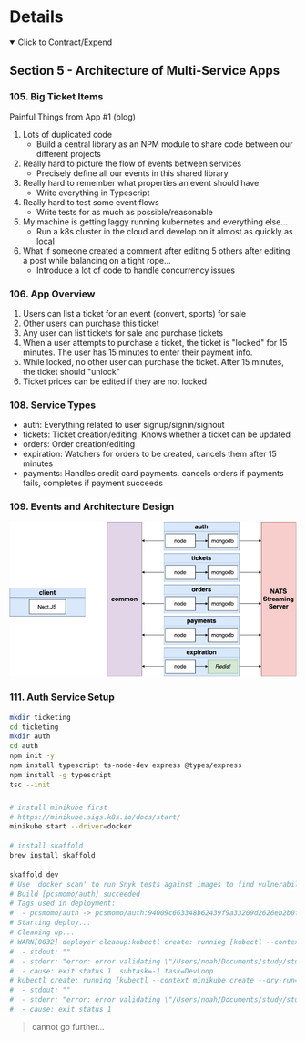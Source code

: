 # Details

<details open> 
  <summary>Click to Contract/Expend</summary>

## Section 5 - Architecture of Multi-Service Apps

### 105. Big Ticket Items

Painful Things from App #1 (blog)

1. Lots of duplicated code
   - Build a central library as an NPM module to share code between our different projects
2. Really hard to picture the flow of events between services
   - Precisely define all our events in this shared library
3. Really hard to remember what properties an event should have
   - Write everything in Typescript
4. Really hard to test some event flows
   - Write tests for as much as possible/reasonable
5. My machine is getting laggy running kubernetes and everything else...
   - Run a k8s cluster in the cloud and develop on it almost as quickly as local
6. What if someone created a comment after editing 5 others after editing a post while balancing on a tight rope...
   - Introduce a lot of code to handle concurrency issues

### 106. App Overview

1. Users can list a ticket for an event (convert, sports) for sale
2. Other users can purchase this ticket
3. Any user can list tickets for sale and purchase tickets
4. When a user attempts to purchase a ticket, the ticket is "locked" for 15 minutes. The user has 15 minutes to enter their payment info.
5. While locked, no other user can purchase the ticket. After 15 minutes, the ticket should "unlock"
6. Ticket prices can be edited if they are not locked

### 108. Service Types

- auth: Everything related to user signup/signin/signout
- tickets: Ticket creation/editing. Knows whether a ticket can be updated
- orders: Order creation/editing
- expiration: Watchers for orders to be created, cancels them after 15 minutes
- payments: Handles credit card payments. cancels orders if payments fails, completes if payment succeeds

### 109. Events and Architecture Design

![second app architecture](./resources/109-second-app-architecture-design.jpeg)

### 111. Auth Service Setup

```sh
mkdir ticketing
cd ticketing
mkdir auth
cd auth
npm init -y
npm install typescript ts-node-dev express @types/express
npm install -g typescript
tsc --init
```

###

```sh
# install minikube first
# https://minikube.sigs.k8s.io/docs/start/
minikube start --driver=docker

# install skaffold
brew install skaffold

skaffold dev
# Use 'docker scan' to run Snyk tests against images to find vulnerabilities and learn how to fix them
# Build [pcsmomo/auth] succeeded
# Tags used in deployment:
#  - pcsmomo/auth -> pcsmomo/auth:94009c663348b62439f9a33209d2626eb2b0fc75a8493782d90e1b6687f4ac2a
# Starting deploy...
# Cleaning up...
# WARN[0032] deployer cleanup:kubectl create: running [kubectl --context minikube create --dry-run=client -oyaml -f /Users/noah/Documents/study/study_codes/udemy/microservices-node-react/microservices-node-react-git/05-architecture-micro-service-app/ticketing/infra/k8s/auth-depl.yaml]
#  - stdout: ""
#  - stderr: "error: error validating \"/Users/noah/Documents/study/study_codes/udemy/microservices-node-react/microservices-node-react-git/05-architecture-micro-service-app/ticketing/infra/k8s/auth-depl.yaml\": error validating data: ValidationError(Deployment.spec.selector): unknown field \"app\" in io.k8s.apimachinery.pkg.apis.meta.v1.LabelSelector; if you choose to ignore these errors, turn validation off with --validate=false\n"
#  - cause: exit status 1  subtask=-1 task=DevLoop
# kubectl create: running [kubectl --context minikube create --dry-run=client -oyaml -f /Users/noah/Documents/study/study_codes/udemy/microservices-node-react/microservices-node-react-git/05-architecture-micro-service-app/ticketing/infra/k8s/auth-depl.yaml]
#  - stdout: ""
#  - stderr: "error: error validating \"/Users/noah/Documents/study/study_codes/udemy/microservices-node-react/microservices-node-react-git/05-architecture-micro-service-app/ticketing/infra/k8s/auth-depl.yaml\": error validating data: ValidationError(Deployment.spec.selector): unknown field \"app\" in io.k8s.apimachinery.pkg.apis.meta.v1.LabelSelector; if you choose to ignore these errors, turn validation off with --validate=false\n"
#  - cause: exit status 1
```

> cannot go further...

</details>
